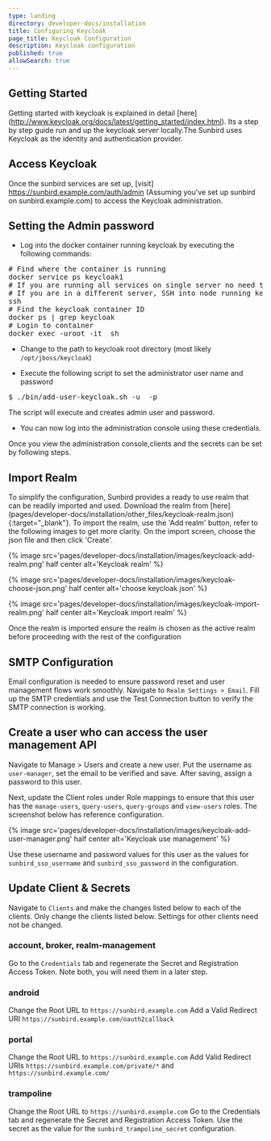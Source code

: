 ```yaml
---
type: landing
directory: developer-docs/installation
title: Configuring Keycloak 
page_title: Keycloak Configuration
description: Keycloak configuration
published: true
allowSearch: true
---
```

## Getting Started

Getting started with keycloak is explained in detail [here] (http://www.keycloak.org/docs/latest/getting_started/index.html).
Its a step by step guide run and up the keycloak server locally.The Sunbird uses Keycloak as the identity and authentication provider. 

## Access Keycloak

Once the sunbird services are set up, [visit] https://sunbird.example.com/auth/admin (Assuming you've set up sunbird on sunbird.example.com) to access the Keycloak administration.


## Setting the Admin password

- Log into the docker container running keycloak by executing the following commands:
<pre>
# Find where the container is running
docker service ps keycloak1
# If you are running all services on single server no need to SSH
# If you are in a different server, SSH into node running keycloak
ssh <node-running-keycloak-container>
# Find the keycloak container ID
docker ps | grep keycloak
# Login to container
docker exec -uroot -it <container-ID> sh
</pre>

- Change to the path to keycloak root directory (most likely `/opt/jboss/keycloak`)

- Execute the following script to set the administrator user name and password
<pre>
$ ./bin/add-user-keycloak.sh -u <admin> -p <yourpassword>
</pre>
The script will execute and creates admin user and password. 
- You can now log into the administration console using these credentials.

Once you view the administration console,clients and the secrets can be set by following steps.

## Import Realm

To simplify the configuration, Sunbird provides a ready to use realm that can be readily imported and used. Download the realm from [here] (pages/developer-docs/installation/other_files/keycloak-realm.json){:target="_blank"}. To import the realm, use the 'Add realm' button, refer to the following images to get more clarity. On the import screen, choose the json file and then click 'Create'.

{% image src='pages/developer-docs/installation/images/keycloack-add-realm.png' half center alt='Keycloak realm' %}

{% image src='pages/developer-docs/installation/images/keycloak-choose-json.png' half center alt='choose keycloak json' %}

{% image src='pages/developer-docs/installation/images/keycloak-import-realm.png' half center alt='Keycloak import realm' %}

Once the realm is imported ensure the realm is chosen as the active realm before proceeding with the rest of the configuration

##  SMTP Configuration

Email configuration is needed to ensure password reset and user management flows work smoothly. Navigate to `Realm Settings > Email`. Fill up the SMTP credentials and use the Test Connection button to verify the SMTP connection is working.

## Create a user who can access the user management API

Navigate to Manage > Users and create a new user. Put the username as `user-manager`, set the email to be verified and save. After saving, assign a password to this user.

Next, update the Client roles under Role mappings to ensure that this user has the `manage-users`, `query-users`, `query-groups` and `view-users` roles. The screenshot below has reference configuration.

{% image src='pages/developer-docs/installation/images/keycloak-add-user-manager.png' half center alt='Keycloak use management' %}

Use these username and password values for this user as the values for `sunbird_sso_username` and `sunbird_sso_password` in the configuration.

## Update Client & Secrets

Navigate to `Clients` and make the changes listed below to each of the clients. Only change the clients listed below. Settings for other clients need not be changed.

### account, broker, realm-management
Go to the `Credentials` tab and regenerate the Secret and Registration Access Token. Note both, you will need them in a later step.

### android
Change the Root URL to `https://sunbird.example.com`
Add a Valid Redirect URI `https://sunbird.example.com/oauth2callback`

### portal
Change the Root URL to `https://sunbird.example.com`
Add Valid Redirect URIs `https://sunbird.example.com/private/*` and `https://sunbird.example.com/`

### trampoline
Change the Root URL to `https://sunbird.example.com`
Go to the Credentials tab and regenerate the Secret and Registration Access Token. Use the secret as the value for the `sunbird_trampoline_secret` configuration.
